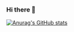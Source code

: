 ### Hi there 👋

[![Anurag's GitHub stats](https://github-readme-stats.vercel.app/api?username=JEONGSSO&count_private=true&show_icons=true)](https://github.com/anuraghazra/github-readme-stats)

<!--
**JEONGSSO/JEONGSSO** is a ✨ _special_ ✨ repository because its `README.md` (this file) appears on your GitHub profile.

Here are some ideas to get you started:

- 🔭 I’m currently working on ...
- 🌱 I’m currently learning ...
- 👯 I’m looking to collaborate on ...
- 🤔 I’m looking for help with ...
- 💬 Ask me about ...
- 📫 How to reach me: ...
- 😄 Pronouns: ...
- ⚡ Fun fact: ...
-->
